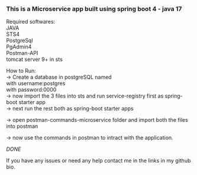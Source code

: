 ### This is a Microservice app built using spring boot 4 - java 17


Required softwares:</br>
JAVA</br>
STS4</br>
PostgreSql</br>
PgAdmin4</br>
Postman-API</br>
tomcat server 9+ in sts</br>

How to Run:</br>
-> Create a database in postgreSQL named</br>
	with username:postgres</br>
	with password:0000</br>
-> now import the 3 files into sts and run service-registry first as spring-boot starter app</br>
-> next run the rest both as spring-boot starter apps

-> open postman-commands-microservice folder and import both the files into postman

-> now use the commands in postman to intract with the application.

_DONE_

If you have any issues or need any help contact me in the links in my github bio.
